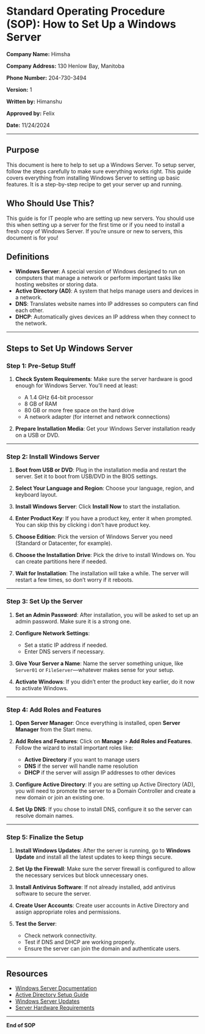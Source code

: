 # Standard Operating Procedure (SOP): How to Set Up a Windows Server

**Company Name:** Himsha 

**Company Address:** 130 Henlow Bay, Manitoba  

**Phone Number:** 204-730-3494 

**Version:** 1

**Written by:** Himanshu  

**Approved by:** Felix 

**Date:** 11/24/2024

---

## Purpose
This document is here to help to set up a Windows Server. To setup server, follow the steps carefully to make sure everything works right. This guide covers everything from installing Windows Server to setting up basic features. It is a step-by-step recipe to get your server up and running.

## Who Should Use This?
This guide is for IT people who are setting up new servers. You should use this when setting up a server for the first time or if you need to install a fresh copy of Windows Server. If you’re unsure or new to servers, this document is for you!

## Definitions
- **Windows Server**: A special version of Windows designed to run on computers that manage a network or perform important tasks like hosting websites or storing data.
- **Active Directory (AD)**: A system that helps manage users and devices in a network.
- **DNS**: Translates website names into IP addresses so computers can find each other.
- **DHCP**: Automatically gives devices an IP address when they connect to the network.

---

## Steps to Set Up Windows Server

### Step 1: Pre-Setup Stuff
1. **Check System Requirements**: Make sure the server hardware is good enough for Windows Server. You’ll need at least:
   - A 1.4 GHz 64-bit processor
   - 8 GB of RAM 
   - 80 GB or more free space on the hard drive
   - A network adapter (for internet and network connections)

2. **Prepare Installation Media**: Get your Windows Server installation ready on a USB or DVD.

---

### Step 2: Install Windows Server
1. **Boot from USB or DVD**: Plug in the installation media and restart the server. Set it to boot from USB/DVD in the BIOS settings.

2. **Select Your Language and Region**: Choose your language, region, and keyboard layout.

3. **Install Windows Server**: Click **Install Now** to start the installation.

4. **Enter Product Key**: If you have a product key, enter it when prompted. You can skip this by clicking i don't have product key.

5. **Choose Edition**: Pick the version of Windows Server you need (Standard or Datacenter, for example).

6. **Choose the Installation Drive**: Pick the drive to install Windows on. You can create partitions here if needed.

7. **Wait for Installation**: The installation will take a while. The server will restart a few times, so don’t worry if it reboots.

---

### Step 3: Set Up the Server
1. **Set an Admin Password**: After installation, you will be asked to set up an admin password. Make sure it is a strong one.

2. **Configure Network Settings**: 
   - Set a static IP address if needed.
   - Enter DNS servers if necessary.

3. **Give Your Server a Name**: Name the server something unique, like `Server01` or `FileServer`—whatever makes sense for your setup.

4. **Activate Windows**: If you didn’t enter the product key earlier, do it now to activate Windows.

---

### Step 4: Add Roles and Features
1. **Open Server Manager**: Once everything is installed, open **Server Manager** from the Start menu.

2. **Add Roles and Features**: Click on **Manage** > **Add Roles and Features**. Follow the wizard to install important roles like:
   - **Active Directory** if you want to manage users
   - **DNS** if the server will handle name resolution
   - **DHCP** if the server will assign IP addresses to other devices

3. **Configure Active Directory**: If you are setting up Active Directory (AD), you will need to promote the server to a Domain Controller and create a new domain or join an existing one.

4. **Set Up DNS**: If you chose to install DNS, configure it so the server can resolve domain names.

---

### Step 5: Finalize the Setup
1. **Install Windows Updates**: After the server is running, go to **Windows Update** and install all the latest updates to keep things secure.

2. **Set Up the Firewall**: Make sure the server firewall is configured to allow the necessary services but block unnecessary ones.

3. **Install Antivirus Software**: If not already installed, add antivirus software to secure the server.

4. **Create User Accounts**: Create user accounts in Active Directory and assign appropriate roles and permissions.

5. **Test the Server**: 
   - Check network connectivity.
   - Test if DNS and DHCP are working properly.
   - Ensure the server can join the domain and authenticate users.

---

## Resources
- [Windows Server Documentation](https://docs.microsoft.com/en-us/windows-server/)
- [Active Directory Setup Guide](https://learn.microsoft.com/en-us/windows-server/identity/ad-ds/get-started/virtual-dc/active-directory-domain-services-overview)
- [Windows Server Updates](https://learn.microsoft.com/en-us/previous-versions/windows/it-pro/windows-server-2012-R2-and-2012/hh852339(v=ws.11))
- [Server Hardware Requirements](https://docs.microsoft.com/en-us/windows-server/get-started/hardware-requirements)


---

**End of SOP**
